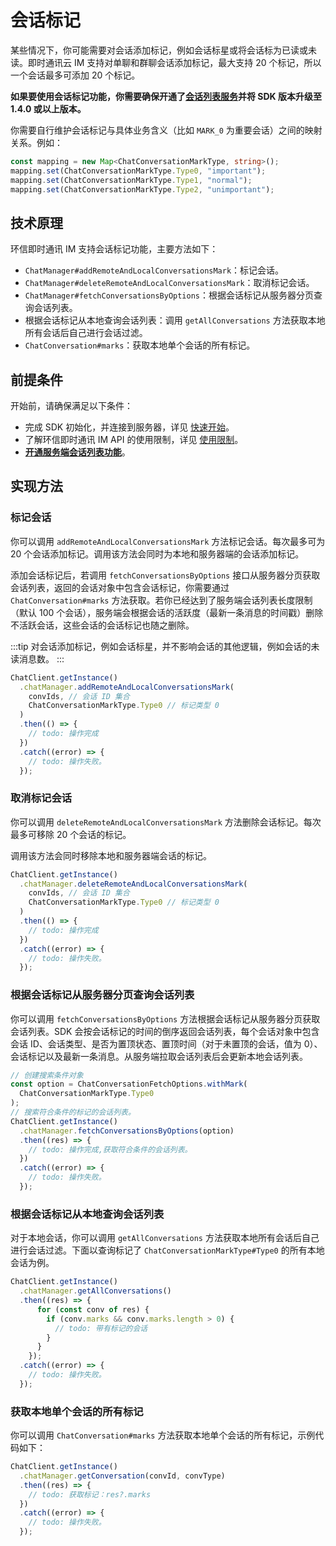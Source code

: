 # 会话标记

<Toc />

某些情况下，你可能需要对会话添加标记，例如会话标星或将会话标为已读或未读。即时通讯云 IM 支持对单聊和群聊会话添加标记，最大支持 20 个标记，所以一个会话最多可添加 20 个标记。

**如果要使用会话标记功能，你需要确保开通了[会话列表服务](conversation_list.html#从服务器分页获取会话列表)并将 SDK 版本升级至 1.4.0 或以上版本。**

你需要自行维护会话标记与具体业务含义（比如 `MARK_0` 为重要会话）之间的映射关系。例如：

```TypeScript
const mapping = new Map<ChatConversationMarkType, string>();
mapping.set(ChatConversationMarkType.Type0, "important");
mapping.set(ChatConversationMarkType.Type1, "normal");
mapping.set(ChatConversationMarkType.Type2, "unimportant");
```

## 技术原理

环信即时通讯 IM 支持会话标记功能，主要方法如下：

- `ChatManager#addRemoteAndLocalConversationsMark`：标记会话。
- `ChatManager#deleteRemoteAndLocalConversationsMark`：取消标记会话。
- `ChatManager#fetchConversationsByOptions`：根据会话标记从服务器分页查询会话列表。
- 根据会话标记从本地查询会话列表：调用 `getAllConversations` 方法获取本地所有会话后自己进行会话过滤。
- `ChatConversation#marks`：获取本地单个会话的所有标记。

## 前提条件

开始前，请确保满足以下条件：

- 完成 SDK 初始化，并连接到服务器，详见 [快速开始](quickstart.html)。
- 了解环信即时通讯 IM API 的使用限制，详见 [使用限制](/product/limitation.html)。
- **[开通服务端会话列表功能](conversation_list#从服务器分页获取会话列表)**。

## 实现方法

### 标记会话

你可以调用 `addRemoteAndLocalConversationsMark` 方法标记会话。每次最多可为 20 个会话添加标记。调用该方法会同时为本地和服务器端的会话添加标记。

添加会话标记后，若调用 `fetchConversationsByOptions` 接口从服务器分页获取会话列表，返回的会话对象中包含会话标记，你需要通过 `ChatConversation#marks` 方法获取。若你已经达到了服务端会话列表长度限制（默认 100 个会话），服务端会根据会话的活跃度（最新一条消息的时间戳）删除不活跃会话，这些会话的会话标记也随之删除。

:::tip
对会话添加标记，例如会话标星，并不影响会话的其他逻辑，例如会话的未读消息数。
:::

```TypeScript
ChatClient.getInstance()
  .chatManager.addRemoteAndLocalConversationsMark(
    convIds, // 会话 ID 集合
    ChatConversationMarkType.Type0 // 标记类型 0
  )
  .then(() => {
    // todo: 操作完成
  })
  .catch((error) => {
    // todo: 操作失败。
  });
```

### 取消标记会话

你可以调用 `deleteRemoteAndLocalConversationsMark` 方法删除会话标记。每次最多可移除 20 个会话的标记。

调用该方法会同时移除本地和服务器端会话的标记。

```TypeScript
ChatClient.getInstance()
  .chatManager.deleteRemoteAndLocalConversationsMark(
    convIds, // 会话 ID 集合
    ChatConversationMarkType.Type0 // 标记类型 0
  )
  .then(() => {
    // todo: 操作完成
  })
  .catch((error) => {
    // todo: 操作失败。
  });
```

### 根据会话标记从服务器分页查询会话列表

你可以调用 `fetchConversationsByOptions` 方法根据会话标记从服务器分页获取会话列表。SDK 会按会话标记的时间的倒序返回会话列表，每个会话对象中包含会话 ID、会话类型、是否为置顶状态、置顶时间（对于未置顶的会话，值为 0）、会话标记以及最新一条消息。从服务端拉取会话列表后会更新本地会话列表。

```TypeScript
// 创建搜索条件对象
const option = ChatConversationFetchOptions.withMark(
  ChatConversationMarkType.Type0
);
// 搜索符合条件的标记的会话列表。
ChatClient.getInstance()
  .chatManager.fetchConversationsByOptions(option)
  .then((res) => {
    // todo: 操作完成,获取符合条件的会话列表。
  })
  .catch((error) => {
    // todo: 操作失败。
  });
```

### 根据会话标记从本地查询会话列表

对于本地会话，你可以调用 `getAllConversations` 方法获取本地所有会话后自己进行会话过滤。下面以查询标记了 `ChatConversationMarkType#Type0` 的所有本地会话为例。

```TypeScript
ChatClient.getInstance()
  .chatManager.getAllConversations()
  .then((res) => {
      for (const conv of res) {
        if (conv.marks && conv.marks.length > 0) {
          // todo: 带有标记的会话
        }
      }
    });
  .catch((error) => {
    // todo: 操作失败。
  });
```

### 获取本地单个会话的所有标记

你可以调用 `ChatConversation#marks` 方法获取本地单个会话的所有标记，示例代码如下：

```TypeScript
ChatClient.getInstance()
  .chatManager.getConversation(convId, convType)
  .then((res) => {
    // todo: 获取标记：res?.marks
  })
  .catch((error) => {
    // todo: 操作失败。
  });
```
